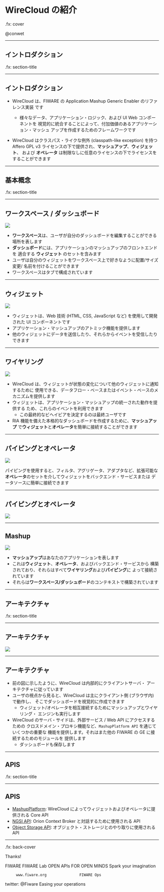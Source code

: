 # WireCloud の紹介

.fx: cover

@conwet

---

## イントロダクション

.fx: section-title

---
<!-- SLIDE 3 -->
## イントロダクション

- WireCloud は、FIWARE の Application Mashup Generic Enabler のリファレンス実装
  です
    - 様々なデータ、アプリケーション・ロジック、および UI Web コンポーネントを
      視覚的に統合することによって、付加価値のあるアプリケーション・マッシュ
      アップを作成するためのフレームワークです

- WireCloud はクラスパス・ライクな例外 (classpath-like exception) を持つ
  Affero GPL v3 ライセンスの下で提供され、**マッシュアップ**、**ウィジェット**、
  および **オペレータ** は制限なしに任意のライセンスの下でライセンスを
  することができます

---

## 基本概念

.fx: section-title

---
<!-- SLIDE 5 -->
## ワークスペース / ダッシュボード

<img class="im" src="images/workspace.png"/>

- **ワークスペース**は、ユーザが自分のダッシュボードを編集することができる
  場所を表します
- **ダッシュボード**には、アプリケーションのマッシュアップのフロントエンドを
  適合する **ウィジェット** のセットを含みます
- ユーザは自分のウィジェットをワークスペース上で好きなように配置/サイズ変更/
  名前を付けることができます
- ワークスペースはタブで構成されています

---
<!-- SLIDE 6 -->
## ウィジェット

<img class="im" src="images/widget.png"/>

- ウィジェットは、Web 技術 (HTML, CSS, JavaScript など) を使用して開発された
  UI コンポーネントです
- アプリケーション・マッシュアップのアトミック機能を提供します
- 他のウィジェットにデータを送信したり、それらからイベントを受信したりできます

---
<!-- SLIDE 7 -->
## ワイヤリング

<img class="im" src="images/wiring.png"/>

- WireCloud は、ウィジェットが状態の変化について他のウィジェットに通知するために
  使用できる、データフロー・ベースまたはイベント・ベースのメカニズムを提供します
- ウィジェットは、アプリケーション・マッシュアップの統一された動作を提供する
  ため、これらのイベントを利用できます
    - この最終的なビヘイビアを決定するのは最終ユーザです
-  RIA 機能を備えた本格的なダッシュボードを作成するために、**マッシュアップ**
   で**ウィジェット**と**オペレータ**を簡単に接続することができます

---
<!-- SLIDE 8 -->
## パイピングとオペレータ

<img class="piping1" src="images/piping1.png"/>

パイピングを使用すると、フィルタ、アグリゲータ、アダプタなど、拡張可能な
**オペレータ**のセットを介してウィジェットをバックエンド・サービスまたは
データソースに簡単に接続できます

---
<!-- SLIDE 9 -->
## パイピングとオペレータ

<img class="piping2" src="images/piping2.png"/>

---
<!-- SLIDE 10 -->
## Mashup

<img class="im" src="images/mashup.png"/>

- **マッシュアップ**はあなたのアプリケーションを表します
- これは**ウィジェット**、**オペレータ**、およびバックエンド・サービスから
  構築されており、それらはすべて**ワイヤリング**および**パイピング**に
  よって接続されています
- それらは**ワークスペース/ダッシュボード**のコンテキストで構築されています

---

## アーキテクチャ

.fx: section-title

---
<!-- SLIDE 12 -->
## アーキテクチャ

<img id="arch" src="images/architecture.png" />

---
<!-- SLIDE 13 -->
## アーキテクチャ

- 前の図に示したように、WireCloud は内部的にクライアントサーバ・
  アーキテクチャに従っています
- ユーザの視点から見ると、WireCloud は主にクライアント側 (ブラウザ内) で動作し、
  そこでダッシュボードを視覚的に作成できます
    - ウィジェット/オペレータを相互接続するためにマッシュアップとワイヤリング・
      エンジンも実行します
- WireCloud のサーバ・サイドは、外部サービス / Web API にアクセスするための
  クロスドメイン・プロキシ機能など、`MashupPlatform API` を通じていくつかの重要な
  機能を提供します。それはまた他の FIWARE の GE に接続するためのモジュールを
  提供します
    - ダッシュボードも保存します

---
## APIS

.fx: section-title

---
<!-- SLIDE 14 -->
## APIS

- [MashupPlatform](http://wirecloud.readthedocs.org/en/stable/widgetapi/widgetapi/):
  WireCloud によってウィジェットおよびオペレータに提供される Core API
- [NGSI API](http://wirecloud.readthedocs.org/en/stable/development/ngsi_api/):
  Orion Context Broker と対話するために使用される API
- [Object Storage API](http://wirecloud.readthedocs.org/en/stable/development/object_storage_api/):
  オブジェクト・ストレージとのやり取りに使用される API

---

.fx: back-cover

Thanks!

FIWARE                                FIWARE Lab
OPEN APIs FOR OPEN MINDS              Spark your imagination

         www.fiware.org               FIWARE Ops
twitter: @Fiware                      Easing your operations

